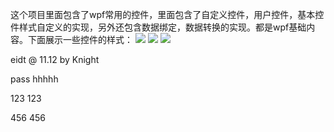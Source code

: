 这个项目里面包含了wpf常用的控件，里面包含了自定义控件，用户控件，基本控件样式自定义的实现，另外还包含数据绑定，数据转换的实现。都是wpf基础内容。下面展示一些控件的样式：
![](https://github.com/caomfan/WpfDemo/blob/master/1.png)
![](https://github.com/caomfan/WpfDemo/blob/master/2.png)
![](https://github.com/caomfan/WpfDemo/blob/master/3.png)

eidt @ 11.12 by Knight

pass hhhhh

123
123

456
456
